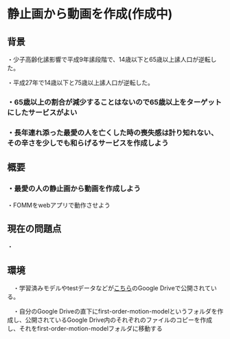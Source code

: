 # 静止画から動画を作成(作成中)

## 背景

 ・少子高齢化䛾影響で平成9年䛾段階で、14歳以下と65歳以上䛾人口が逆転した。
 
 ・平成27年で14歳以下と75歳以上䛾人口が逆転した。
 
 ### ・65歳以上の割合が減少することはないので65歳以上をターゲットにしたサービスがよい
 
 ### ・長年連れ添った最愛の人を亡くした時の喪失感は計り知れない、その辛さを少しでも和らげるサービスを作成しよう
 
## 概要

 ### ・最愛の人の静止画から動画を作成しよう
  ・FOMMをwebアプリで動作させよう

## 現在の問題点
 ・

## 環境

　・学習済みモデルやtestデータなどが[こちら](https://drive.google.com/drive/folders/1kZ1gCnpfU0BnpdU47pLM_TQ6RypDDqgw)のGoogle Driveで公開されている。

　・自分のGoogle Driveの直下にfirst-order-motion-modelというフォルダを作成し、公開されているGoogle Drive内のそれぞれのファイルのコピーを作成し、それをfirst-order-motion-modelフォルダに移動する

